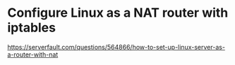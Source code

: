 # Configure Linux as a NAT router with iptables

<https://serverfault.com/questions/564866/how-to-set-up-linux-server-as-a-router-with-nat>
